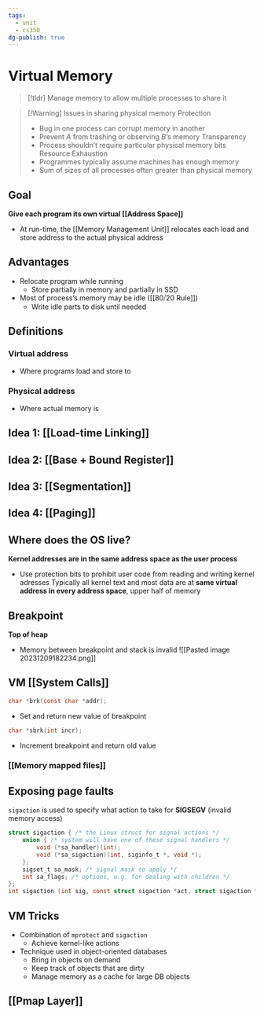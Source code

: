 ```yaml
---
tags:
  - unit
  - cs350
dg-publish: true
---
```

# Virtual Memory
> [!tldr] Manage memory to allow multiple processes to share it

> [!Warning] Issues in sharing physical memory
> Protection
> * Bug in one process can corrupt memory in another
> * Prevent *A* from trashing or observing *B*‘s memory
> Transparency
> * Process shouldn’t require particular physical memory bits
> Resource Exhaustion
> * Programmes typically assume machines has enough memory
> * Sum of sizes of all processes often greater than physical memory

## Goal
**Give each program its own virtual [[Address Space]]**
* At run-time, the [[Memory Management Unit]] relocates each load and store address to the actual physical address
## Advantages
* Relocate program while running
	* Store partially in memory and partially in SSD
* Most of process’s memory may be idle ([[80⧸20 Rule]])
	* Write idle parts to disk until needed

## Definitions
### Virtual address
* Where programs load and store to
### Physical address
* Where actual memory is
## Idea 1: [[Load-time Linking]]
## Idea 2: [[Base + Bound Register]]
## Idea 3: [[Segmentation]]
## Idea 4: [[Paging]]

## Where does the OS live?
**Kernel addresses are in the same address space as the user process**
* Use protection bits to prohibit user code from reading and writing kernel adresses
Typically all kernel text and most data are at **same virtual address in every address space**, upper half of memory

## Breakpoint
**Top of heap**
* Memory between breakpoint and stack is invalid
![[Pasted image 20231209182234.png]]

## VM [[System Calls]]
```c
char *brk(const char *addr);
```
* Set and return new value of breakpoint
```c
char *sbrk(int incr);
```
* Increment breakpoint and return old value
### [[Memory mapped files]]

## Exposing page faults
`sigaction` is used to specify what action to take for **SIGSEGV** (invalid memory access)
```c
struct sigaction { /* the Linux struct for signal actions */
	union { /* system will have one of these signal handlers */
		void (*sa_handler)(int);
		void (*sa_sigaction)(int, siginfo_t *, void *);
	};
	sigset_t sa_mask; /* signal mask to apply */
	int sa_flags; /* options, e.g. for dealing with children */
};
int sigaction (int sig, const struct sigaction *act, struct sigaction *oact)
```

## VM Tricks
* Combination of `mprotect` and `sigaction`
	* Achieve kernel-like actions
* Technique used in object-oriented databases
	* Bring in objects on demand
	* Keep track of objects that are dirty
	* Manage memory as a cache for large DB objects

## [[Pmap Layer]]

